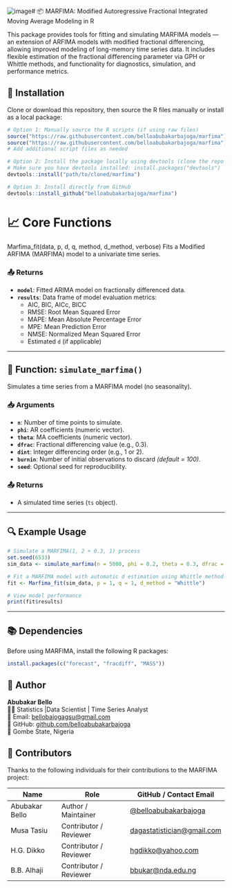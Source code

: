 ![image](https://github.com/user-attachments/assets/c015509e-d9fd-497a-841b-7a8e3833aad9)# 📦 MARFIMA: Modified Autoregressive Fractional Integrated Moving Average Modeling in R

This package provides tools for fitting and simulating MARFIMA models — an extension of ARFIMA models with modified fractional differencing, allowing improved modeling of long-memory time series data. It includes flexible estimation of the fractional differencing parameter via GPH or Whittle methods, and functionality for diagnostics, simulation, and performance metrics.

## 🔧 Installation

Clone or download this repository, then source the R files manually or install as a local package:

```R
# Option 1: Manually source the R scripts (if using raw files)
source("https://raw.githubusercontent.com/belloabubakarbajoga/marfima")
source("https://raw.githubusercontent.com/belloabubakarbajoga/marfima")
# Add additional script files as needed

# Option 2: Install the package locally using devtools (clone the repo first)
# Make sure you have devtools installed: install.packages("devtools")
devtools::install("path/to/cloned/marfima")

# Option 3: Install directly from GitHub
devtools::install_github("belloabubakarbajoga/marfima")


```

# 📈 Core Functions
Marfima_fit(data, p, d, q, method, d_method, verbose)
Fits a Modified ARFIMA (MARFIMA) model to a univariate time series.

### 📤 Returns

- **`model`**: Fitted ARIMA model on fractionally differenced data.  
- **`results`**: Data frame of model evaluation metrics:
  - AIC, BIC, AICc, BICC  
  - RMSE: Root Mean Squared Error  
  - MAPE: Mean Absolute Percentage Error  
  - MPE: Mean Prediction Error  
  - NMSE: Normalized Mean Squared Error  
  - Estimated `d` (if applicable)

---

## 🔁 Function: `simulate_marfima()`

Simulates a time series from a MARFIMA model (no seasonality).

### 📥 Arguments

- **`n`**: Number of time points to simulate.  
- **`phi`**: AR coefficients (numeric vector).  
- **`theta`**: MA coefficients (numeric vector).  
- **`dfrac`**: Fractional differencing value (e.g., 0.3).  
- **`dint`**: Integer differencing order (e.g., 1 or 2).  
- **`burnin`**: Number of initial observations to discard *(default = 100)*.  
- **`seed`**: Optional seed for reproducibility.

### 📤 Returns

- A simulated time series (`ts` object).

---

## 🔍 Example Usage

```r
# Simulate a MARFIMA(1, 2 + 0.3, 1) process
set.seed(6533)
sim_data <- simulate_marfima(n = 5000, phi = 0.2, theta = 0.3, dfrac = 0.3, dint = 2)

# Fit a MARFIMA model with automatic d estimation using Whittle method
fit <- Marfima_fit(sim_data, p = 1, q = 1, d_method = "Whittle")

# View model performance
print(fit$results)
```

---

## 📚 Dependencies

Before using MARFIMA, install the following R packages:

```r
install.packages(c("forecast", "fracdiff", "MASS"))
```

## 👤 Author

**Abubakar Bello**  
🧑‍💻  Statistics |Data Scientist | Time Series Analyst  
📧 Email: [bellobajogagsu@gmail.com](mailto:bellobajogagsu@gmail.com)  
🔗 GitHub: [github.com/belloabubakarbajoga](https://github.com/belloabubakarbajoga)  
📍 Gombe State, Nigeria  

## 🤝 Contributors

Thanks to the following individuals for their contributions to the MARFIMA project:

| Name             | Role                     | GitHub  / Contact Email                                    |
|------------------|--------------------------|---------------------------------------------|
| Abubakar Bello   | Author / Maintainer      | [@belloabubakarbajoga](https://github.com/belloabubakarbajoga) |
| Musa Tasiu       | Contributor / Reviewer   | dagastatistician@gmail.com |
| H.G. Dikko       | Contributor / Reviewer   | hgdikko@yahoo.com          |
| B.B. Alhaji      | Contributor / Reviewer   | bbukar@nda.edu.ng          |




